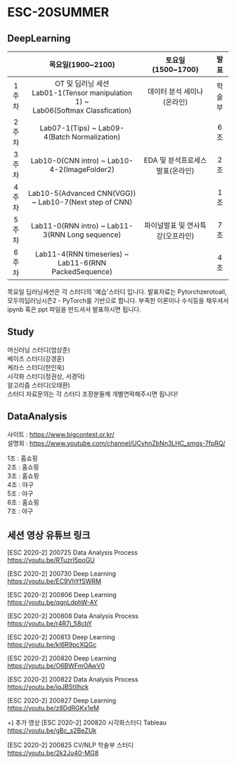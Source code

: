 # ESC-20SUMMER

## DeepLearning

||목요일(1900~2100)|토요일(1500~1700)|발표|
|:--:|:----------------:|:-----------------:|:--:|
|1주차|OT 및 딥러닝 세션 <br> Lab01-1(Tensor manipulation 1) ~ <br> Lab06(Softmax Classfication)|데이터 분석 세미나(온라인)|학술부|
|2주차|Lab07-1(Tips) ~ Lab09-4(Batch Normalization)||6조|
|3주차|Lab10-0(CNN intro) ~ Lab10-4-2(ImageFolder2)|EDA 및 분석프로세스 발표(온라인)|2조|
|4주차|Lab10-5(Advanced CNN(VGG)) ~ Lab10-7(Next step of CNN)||1조|
|5주차|Lab11-0(RNN intro) ~ Lab11-3(RNN Long sequence)|파이널발표 및 연사특강(오프라인)|7조|
|6주차|Lab11-4(RNN timeseries) ~ Lab11-6(RNN PackedSequence)||4조|

목요일 딥러닝세션은 각 스터디의 '예습'스터디 입니다.
발표자료는 Pytorchzerotoall, 모두의딥러닝시즌2 - PyTorch를 기반으로 합니다.
부족한 이론이나 수식등을 채우셔서 ipynb 혹은 ppt 파일을 만드셔서 발표하시면 됩니다.

## Study
머신러닝 스터디(엄상준) <br>
베이즈 스터디(강경훈) <br>
케라스 스터디(한인욱) <br>
시각화 스터디(정권상, 서경덕) <br>
알고리즘 스터디(오태환) <br>
스터디 자료문의는 각 스터디 조장분들께 개별연락해주시면 됩니다!

## DataAnalysis
사이트 : https://www.bigcontest.or.kr/ <br>
설명회 : https://www.youtube.com/channel/UCvhnZbNn3LHC_smgs-7fpRQ/

1조 : 홈쇼핑 <br>
2조 : 홈쇼핑 <br>
3조 : 홈쇼핑 <br>
4조 : 야구 <br>
5조 : 야구 <br>
6조 : 홈쇼핑 <br>
7조 : 야구

## 세션 영상 유튜브 링크

[ESC 2020-2] 200725 Data Analysis Process <br>
https://youtu.be/RTuzrI5poGU

[ESC 2020-2] 200730 Deep Learning <br>
https://youtu.be/EC9VhYfSWRM

[ESC 2020-2] 200806 Deep Learning <br>
https://youtu.be/qgnLdphW-AY

[ESC 2020-2] 200808 Data Analysis Process <br>
https://youtu.be/r4R7i_58cbY

[ESC 2020-2] 200813 Deep Learning <br>
https://youtu.be/kI6R9pcXQGc

[ESC 2020-2] 200820 Deep Learning <br>
https://youtu.be/O6BWFmOAwV0

[ESC 2020-2] 200822 Data Analysis Process <br>
https://youtu.be/iqJBStIIhck

[ESC 2020-2] 200827 Deep Learning <br>
https://youtu.be/z8DdRGKx1eM

+) 추가 영상
[ESC 2020-2] 200820 시각화스터디 Tableau <br>
https://youtu.be/gBc_s2BeZUk

[ESC 2020-2] 200825 CV/NLP 학술부 스터디 <br>
https://youtu.be/2k2Ju40-MG8
